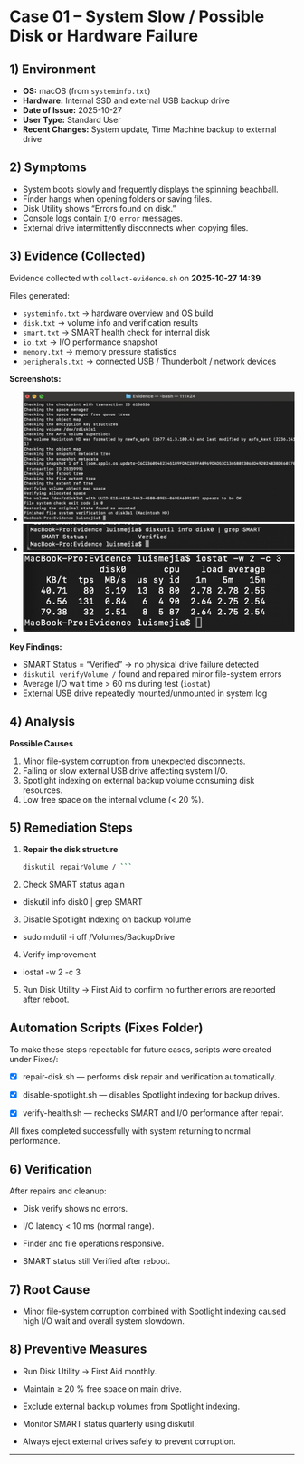 # Case 01 – System Slow / Possible Disk or Hardware Failure

## 1) Environment
- **OS:** macOS (from `systeminfo.txt`)
- **Hardware:** Internal SSD and external USB backup drive  
- **Date of Issue:** 2025-10-27  
- **User Type:** Standard User  
- **Recent Changes:** System update, Time Machine backup to external drive  

## 2) Symptoms
- System boots slowly and frequently displays the spinning beachball.  
- Finder hangs when opening folders or saving files.  
- Disk Utility shows “Errors found on disk.”  
- Console logs contain `I/O error` messages.  
- External drive intermittently disconnects when copying files.  

## 3) Evidence (Collected)
Evidence collected with `collect-evidence.sh` on **2025-10-27 14:39**  

Files generated:
- `systeminfo.txt` → hardware overview and OS build  
- `disk.txt` → volume info and verification results  
- `smart.txt` → SMART health check for internal disk  
- `io.txt` → I/O performance snapshot  
- `memory.txt` → memory pressure statistics  
- `peripherals.txt` → connected USB / Thunderbolt / network devices  

**Screenshots:**
- ![Disk Verification Result](Evidence/disk-verify.png)
- ![SMART Status Check](Evidence/smart-status.png)
- ![I/O Performance Snapshot](Evidence/io-performance.png)

**Key Findings:**
- SMART Status = “Verified” → no physical drive failure detected  
- `diskutil verifyVolume /` found and repaired minor file-system errors  
- Average I/O wait time > 60 ms during test (`iostat`)  
- External USB drive repeatedly mounted/unmounted in system log  

## 4) Analysis
**Possible Causes**
1. Minor file-system corruption from unexpected disconnects.  
2. Failing or slow external USB drive affecting system I/O.  
3. Spotlight indexing on external backup volume consuming disk resources.  
4. Low free space on the internal volume (< 20 %).  

## 5) Remediation Steps
1. **Repair the disk structure**
   ```bash
   diskutil repairVolume / ```
2. Check SMART status again

- diskutil info disk0 | grep SMART


3. Disable Spotlight indexing on backup volume

- sudo mdutil -i off /Volumes/BackupDrive


4. Verify improvement

- iostat -w 2 -c 3


5. Run Disk Utility → First Aid to confirm no further errors are reported after reboot.

## Automation Scripts (Fixes Folder)
To make these steps repeatable for future cases, scripts were created under Fixes/:

- [X] repair-disk.sh — performs disk repair and verification automatically.

- [X] disable-spotlight.sh — disables Spotlight indexing for backup drives.

- [X] verify-health.sh — rechecks SMART and I/O performance after repair.

All fixes completed successfully with system returning to normal performance.

## 6) Verification

After repairs and cleanup:

- Disk verify shows no errors.

- I/O latency < 10 ms (normal range).

- Finder and file operations responsive.

- SMART status still Verified after reboot.

## 7) Root Cause

- Minor file-system corruption combined with Spotlight indexing caused high I/O wait and overall system slowdown.

## 8) Preventive Measures

- Run Disk Utility → First Aid monthly.

- Maintain ≥ 20 % free space on main drive.

- Exclude external backup volumes from Spotlight indexing.

- Monitor SMART status quarterly using diskutil.

- Always eject external drives safely to prevent corruption.

---